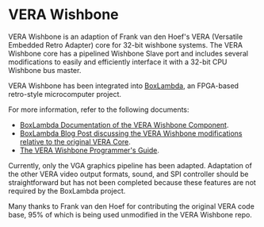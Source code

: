 # VERA Wishbone

VERA Wishbone is an adaption of Frank van den Hoef's VERA (Versatile Embedded Retro Adapter) core for 32-bit wishbone systems. The VERA Wishbone core has a pipelined Wishbone Slave port and includes several modifications to easily and efficiently interface it with a 32-bit CPU Wishbone bus master.

VERA Wishbone has been integrated into [BoxLambda](https://boxlambda.readthedocs.io/en/latest/), an FPGA-based retro-style microcomputer project.

For more information, refer to the following documents:
- [BoxLambda Documentation of the VERA Wishbone Component](https://boxlambda.readthedocs.io/en/latest/components_vera/).
- [BoxLambda Blog Post discussing the VERA Wishbone modifications relative to the original VERA Core](https://epsilon537.github.io/boxlambda/integrating-vera/).
- [The VERA Wishbone Programmer's Guide](https://github.com/epsilon537/vera_wishbone/blob/boxlambda/doc/VERA%20Programmer's%20Reference.md).
  
Currently, only the VGA graphics pipeline has been adapted. Adaptation of the other VERA video output formats, sound, and SPI controller should be straightforward but has not been completed because these features are not required by the BoxLambda project.

Many thanks to Frank van den Hoef for contributing the original VERA code base, 95% of which is being used unmodified in the VERA Wishbone repo. 
